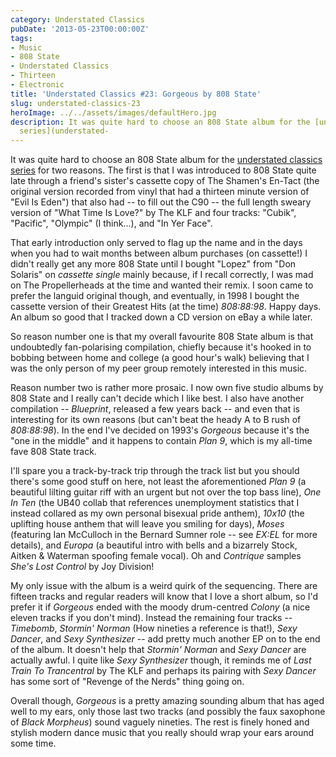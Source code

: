 ```yaml
---
category: Understated Classics
pubDate: '2013-05-23T00:00:00Z'
tags:
- Music
- 808 State
- Understated Classics
- Thirteen
- Electronic
title: 'Understated Classics #23: Gorgeous by 808 State'
slug: understated-classics-23
heroImage: ../../assets/images/defaultHero.jpg
description: It was quite hard to choose an 808 State album for the [understated classics
  series](understated-
---
```

It was quite hard to choose an 808 State album for the [understated classics series](understated-classics) for two reasons. The first is that I was introduced to 808 State quite late through a friend's sister's cassette copy of The Shamen's En-Tact (the original version recorded from vinyl that had a thirteen minute version of "Evil Is Eden") that also had -- to fill out the C90 -- the full length sweary version of "What Time Is Love?" by The KLF and four tracks: "Cubik", "Pacific", "Olympic" (I think...), and "In Yer Face".

That early introduction only served to flag up the name and in the days when you had to wait months between album purchases (on cassette!) I didn't really get any more 808 State until I bought "Lopez" from "Don Solaris" on _cassette single_ mainly because, if I recall correctly, I was mad on The Propellerheads at the time and wanted their remix. I soon came to prefer the languid original though, and eventually, in 1998 I bought the cassette version of their Greatest Hits (at the time) _808:88:98_. Happy days. An album so good that I tracked down a CD version on eBay a while later.

So reason number one is that my overall favourite 808 State album is that undoubtedly fan-polarising compilation, chiefly because it's hooked in to bobbing between home and college (a good hour's walk) believing that I was the only person of my peer group remotely interested in this music.

Reason number two is rather more prosaic. I now own five studio albums by 808 State and I really can't decide which I like best. I also have another compilation -- _Blueprint_, released a few years back -- and even that is interesting for its own reasons (but can't beat the heady A to B rush of _808:88:98_). In the end I've decided on 1993's _Gorgeous_ because it's the "one in the middle" and it happens to contain _Plan 9_, which is my all-time fave 808 State track.

I'll spare you a track-by-track trip through the track list but you should there's some good stuff on here, not least the aforementioned _Plan 9_ (a beautiful lilting guitar riff with an urgent but not over the top bass line), _One In Ten_ (the UB40 collab that references unemployment statistics that I instead collared as my own personal bisexual pride anthem), _10x10_ (the uplifting house anthem that will leave you smiling for days), _Moses_ (featuring Ian McCulloch in the Bernard Sumner role -- see _EX:EL_ for more details), and _Europa_ (a beautiful intro with bells and a bizarrely Stock, Aitken & Waterman spoofing female vocal). Oh and _Contrique_ samples _She's Lost Control_ by Joy Division!

My only issue with the album is a weird quirk of the sequencing. There are fifteen tracks and regular readers will know that I love a short album, so I'd prefer it if _Gorgeous_ ended with the moody drum-centred _Colony_ (a nice eleven tracks if you don't mind). Instead the remaining four tracks -- _Timebomb_, _Stormin' Norman_ (How nineties a reference is that!), _Sexy Dancer_, and _Sexy Synthesizer_ -- add pretty much another EP on to the end of the album. It doesn't help that _Stormin' Norman_ and _Sexy Dancer_ are actually awful. I quite like _Sexy Synthesizer_ though, it reminds me of _Last Train To Trancentral_ by The KLF and perhaps its pairing with _Sexy Dancer_ has some sort of "Revenge of the Nerds" thing going on.

Overall though, _Gorgeous_ is a pretty amazing sounding album that has aged well to my ears, only those last two tracks (and possibly the faux saxophone of _Black Morpheus_) sound vaguely nineties. The rest is finely honed and stylish modern dance music that you really should wrap your ears around some time.